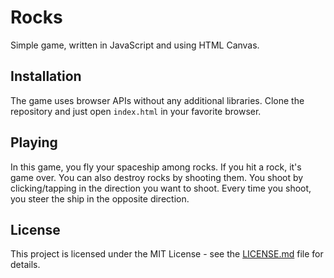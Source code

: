 # Rocks
Simple game, written in JavaScript and using HTML Canvas.

## Installation

The game uses browser APIs without any additional libraries.
Clone the repository and just open `index.html` in your favorite browser.

## Playing

In this game, you fly your spaceship among rocks. If you hit a rock, it's game over.
You can also destroy rocks by shooting them. You shoot by clicking/tapping in the direction you want to shoot.
Every time you shoot, you steer the ship in the opposite direction.

## License

This project is licensed under the MIT License - see the [LICENSE.md](LICENSE.md) file for details.